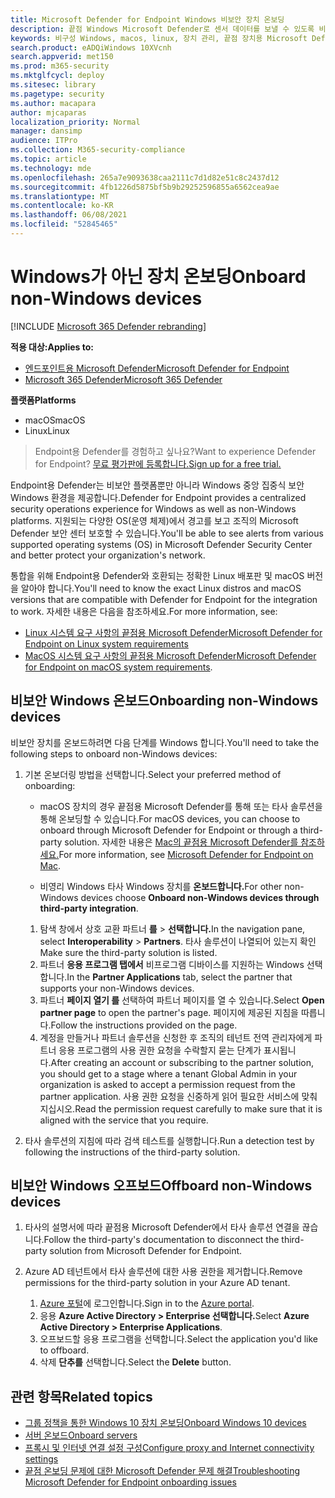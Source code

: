 ```yaml
---
title: Microsoft Defender for Endpoint Windows 비보안 장치 온보딩
description: 끝점 Windows Microsoft Defender로 센서 데이터를 보낼 수 있도록 비보안 장치를 구성합니다.
keywords: 비구성 Windows, macos, linux, 장치 관리, 끝점 장치용 Microsoft Defender 구성
search.product: eADQiWindows 10XVcnh
search.appverid: met150
ms.prod: m365-security
ms.mktglfcycl: deploy
ms.sitesec: library
ms.pagetype: security
ms.author: macapara
author: mjcaparas
localization_priority: Normal
manager: dansimp
audience: ITPro
ms.collection: M365-security-compliance
ms.topic: article
ms.technology: mde
ms.openlocfilehash: 265a7e9093638caa2111c7d1d82e51c8c2437d12
ms.sourcegitcommit: 4fb1226d5875bf5b9b29252596855a6562cea9ae
ms.translationtype: MT
ms.contentlocale: ko-KR
ms.lasthandoff: 06/08/2021
ms.locfileid: "52845465"
---
```

# <a name="onboard-non-windows-devices"></a><span data-ttu-id="1cbee-104">Windows가 아닌 장치 온보딩</span><span class="sxs-lookup"><span data-stu-id="1cbee-104">Onboard non-Windows devices</span></span>

[!INCLUDE [Microsoft 365 Defender rebranding](../../includes/microsoft-defender.md)]


<span data-ttu-id="1cbee-105">**적용 대상:**</span><span class="sxs-lookup"><span data-stu-id="1cbee-105">**Applies to:**</span></span>
- [<span data-ttu-id="1cbee-106">엔드포인트용 Microsoft Defender</span><span class="sxs-lookup"><span data-stu-id="1cbee-106">Microsoft Defender for Endpoint</span></span>](https://go.microsoft.com/fwlink/p/?linkid=2154037)
- [<span data-ttu-id="1cbee-107">Microsoft 365 Defender</span><span class="sxs-lookup"><span data-stu-id="1cbee-107">Microsoft 365 Defender</span></span>](https://go.microsoft.com/fwlink/?linkid=2118804)

<span data-ttu-id="1cbee-108">**플랫폼**</span><span class="sxs-lookup"><span data-stu-id="1cbee-108">**Platforms**</span></span>
- <span data-ttu-id="1cbee-109">macOS</span><span class="sxs-lookup"><span data-stu-id="1cbee-109">macOS</span></span>
- <span data-ttu-id="1cbee-110">Linux</span><span class="sxs-lookup"><span data-stu-id="1cbee-110">Linux</span></span>

><span data-ttu-id="1cbee-111">Endpoint용 Defender를 경험하고 싶나요?</span><span class="sxs-lookup"><span data-stu-id="1cbee-111">Want to experience Defender for Endpoint?</span></span> [<span data-ttu-id="1cbee-112">무료 평가판에 등록합니다.</span><span class="sxs-lookup"><span data-stu-id="1cbee-112">Sign up for a free trial.</span></span>](https://www.microsoft.com/microsoft-365/windows/microsoft-defender-atp?ocid=docs-wdatp-nonwindows-abovefoldlink) 

<span data-ttu-id="1cbee-113">Endpoint용 Defender는 비보안 플랫폼뿐만 아니라 Windows 중앙 집중식 보안 Windows 환경을 제공합니다.</span><span class="sxs-lookup"><span data-stu-id="1cbee-113">Defender for Endpoint provides a centralized security operations experience for Windows as well as non-Windows platforms.</span></span> <span data-ttu-id="1cbee-114">지원되는 다양한 OS(운영 체제)에서 경고를 보고 조직의 Microsoft Defender 보안 센터 보호할 수 있습니다.</span><span class="sxs-lookup"><span data-stu-id="1cbee-114">You'll be able to see alerts from various supported operating systems (OS) in Microsoft Defender Security Center and better protect your organization's network.</span></span> 

<span data-ttu-id="1cbee-115">통합을 위해 Endpoint용 Defender와 호환되는 정확한 Linux 배포판 및 macOS 버전을 알아야 합니다.</span><span class="sxs-lookup"><span data-stu-id="1cbee-115">You'll need to know the exact Linux distros and macOS versions that are compatible with Defender for Endpoint for the integration to work.</span></span> <span data-ttu-id="1cbee-116">자세한 내용은 다음을 참조하세요.</span><span class="sxs-lookup"><span data-stu-id="1cbee-116">For more information, see:</span></span>
- [<span data-ttu-id="1cbee-117">Linux 시스템 요구 사항의 끝점용 Microsoft Defender</span><span class="sxs-lookup"><span data-stu-id="1cbee-117">Microsoft Defender for Endpoint on Linux system requirements</span></span>](microsoft-defender-endpoint-linux.md#system-requirements)  
- <span data-ttu-id="1cbee-118">[MacOS 시스템 요구 사항의 끝점용 Microsoft Defender](microsoft-defender-endpoint-mac.md#system-requirements)</span><span class="sxs-lookup"><span data-stu-id="1cbee-118">[Microsoft Defender for Endpoint on macOS system requirements](microsoft-defender-endpoint-mac.md#system-requirements).</span></span>

## <a name="onboarding-non-windows-devices"></a><span data-ttu-id="1cbee-119">비보안 Windows 온보드</span><span class="sxs-lookup"><span data-stu-id="1cbee-119">Onboarding non-Windows devices</span></span>
<span data-ttu-id="1cbee-120">비보안 장치를 온보드하려면 다음 단계를 Windows 합니다.</span><span class="sxs-lookup"><span data-stu-id="1cbee-120">You'll need to take the following steps to onboard non-Windows devices:</span></span>
1. <span data-ttu-id="1cbee-121">기본 온보더링 방법을 선택합니다.</span><span class="sxs-lookup"><span data-stu-id="1cbee-121">Select your preferred method of onboarding:</span></span>

   - <span data-ttu-id="1cbee-122">macOS 장치의 경우 끝점용 Microsoft Defender를 통해 또는 타사 솔루션을 통해 온보딩할 수 있습니다.</span><span class="sxs-lookup"><span data-stu-id="1cbee-122">For macOS devices, you can choose to onboard through Microsoft Defender for Endpoint or through a third-party solution.</span></span> <span data-ttu-id="1cbee-123">자세한 내용은 [Mac의 끝점용 Microsoft Defender를 참조하세요.](/microsoft-365/security/defender-endpoint/microsoft-defender-endpoint-mac)</span><span class="sxs-lookup"><span data-stu-id="1cbee-123">For more information, see [Microsoft Defender for Endpoint on Mac](/microsoft-365/security/defender-endpoint/microsoft-defender-endpoint-mac).</span></span>

   - <span data-ttu-id="1cbee-124">비영리 Windows 타사 Windows 장치를 **온보드합니다.**</span><span class="sxs-lookup"><span data-stu-id="1cbee-124">For other non-Windows devices choose **Onboard non-Windows devices through third-party integration**.</span></span>   
    1. <span data-ttu-id="1cbee-125">탐색 창에서 상호 교환 파트너 **를**  >  **선택합니다.**</span><span class="sxs-lookup"><span data-stu-id="1cbee-125">In the navigation pane, select **Interoperability** > **Partners**.</span></span> <span data-ttu-id="1cbee-126">타사 솔루션이 나열되어 있는지 확인</span><span class="sxs-lookup"><span data-stu-id="1cbee-126">Make sure the third-party solution is listed.</span></span>
    2. <span data-ttu-id="1cbee-127">파트너 **응용 프로그램 탭에서** 비프로그램 디바이스를 지원하는 Windows 선택합니다.</span><span class="sxs-lookup"><span data-stu-id="1cbee-127">In the **Partner Applications** tab, select the partner that supports your non-Windows devices.</span></span>
    3. <span data-ttu-id="1cbee-128">파트너 **페이지 열기 를** 선택하여 파트너 페이지를 열 수 있습니다.</span><span class="sxs-lookup"><span data-stu-id="1cbee-128">Select **Open partner page** to open the partner's page.</span></span> <span data-ttu-id="1cbee-129">페이지에 제공된 지침을 따릅니다.</span><span class="sxs-lookup"><span data-stu-id="1cbee-129">Follow the instructions provided on the page.</span></span>
    4. <span data-ttu-id="1cbee-130">계정을 만들거나 파트너 솔루션을 신청한 후 조직의 테넌트 전역 관리자에게 파트너 응용 프로그램의 사용 권한 요청을 수락할지 묻는 단계가 표시됩니다.</span><span class="sxs-lookup"><span data-stu-id="1cbee-130">After creating an account or subscribing to the partner solution, you should get to a stage where a tenant Global Admin in your organization is asked to accept a permission request from the partner application.</span></span> <span data-ttu-id="1cbee-131">사용 권한 요청을 신중하게 읽어 필요한 서비스에 맞춰지십시오.</span><span class="sxs-lookup"><span data-stu-id="1cbee-131">Read the permission request carefully to make sure that it is aligned with the service that you require.</span></span> 

        
2. <span data-ttu-id="1cbee-132">타사 솔루션의 지침에 따라 검색 테스트를 실행합니다.</span><span class="sxs-lookup"><span data-stu-id="1cbee-132">Run a detection test by following the instructions of the third-party solution.</span></span>

## <a name="offboard-non-windows-devices"></a><span data-ttu-id="1cbee-133">비보안 Windows 오프보드</span><span class="sxs-lookup"><span data-stu-id="1cbee-133">Offboard non-Windows devices</span></span>

1. <span data-ttu-id="1cbee-134">타사의 설명서에 따라 끝점용 Microsoft Defender에서 타사 솔루션 연결을 끊습니다.</span><span class="sxs-lookup"><span data-stu-id="1cbee-134">Follow the third-party's documentation to disconnect the third-party solution from Microsoft Defender for Endpoint.</span></span>

2. <span data-ttu-id="1cbee-135">Azure AD 테넌트에서 타사 솔루션에 대한 사용 권한을 제거합니다.</span><span class="sxs-lookup"><span data-stu-id="1cbee-135">Remove permissions for the third-party solution in your Azure AD tenant.</span></span>
   1. <span data-ttu-id="1cbee-136">[Azure 포털](https://portal.azure.com)에 로그인합니다.</span><span class="sxs-lookup"><span data-stu-id="1cbee-136">Sign in to the [Azure portal](https://portal.azure.com).</span></span>
   2. <span data-ttu-id="1cbee-137">응용 **Azure Active Directory > Enterprise 선택합니다.**</span><span class="sxs-lookup"><span data-stu-id="1cbee-137">Select **Azure Active Directory > Enterprise Applications**.</span></span>
   3. <span data-ttu-id="1cbee-138">오프보드할 응용 프로그램을 선택합니다.</span><span class="sxs-lookup"><span data-stu-id="1cbee-138">Select the application you'd like to offboard.</span></span>
   4. <span data-ttu-id="1cbee-139">삭제 **단추를** 선택합니다.</span><span class="sxs-lookup"><span data-stu-id="1cbee-139">Select the **Delete** button.</span></span>


## <a name="related-topics"></a><span data-ttu-id="1cbee-140">관련 항목</span><span class="sxs-lookup"><span data-stu-id="1cbee-140">Related topics</span></span>
- [<span data-ttu-id="1cbee-141">그룹 정책을 통한 Windows 10 장치 온보딩</span><span class="sxs-lookup"><span data-stu-id="1cbee-141">Onboard Windows 10 devices</span></span>](configure-endpoints.md)
- [<span data-ttu-id="1cbee-142">서버 온보드</span><span class="sxs-lookup"><span data-stu-id="1cbee-142">Onboard servers</span></span>](configure-server-endpoints.md)
- [<span data-ttu-id="1cbee-143">프록시 및 인터넷 연결 설정 구성</span><span class="sxs-lookup"><span data-stu-id="1cbee-143">Configure proxy and Internet connectivity settings</span></span>](configure-proxy-internet.md)
- [<span data-ttu-id="1cbee-144">끝점 온보딩 문제에 대한 Microsoft Defender 문제 해결</span><span class="sxs-lookup"><span data-stu-id="1cbee-144">Troubleshooting Microsoft Defender for Endpoint onboarding issues</span></span>](troubleshoot-onboarding.md)
